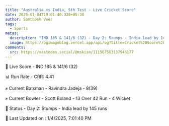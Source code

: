 ```yaml
---
title: "Australia vs India, 5th Test - Live Cricket Score"
date: 2025-01-04T19:01:40.328+05:30
author: Santhosh Veer
tags:
  - Sports
metas:
  description: "IND 185 & 141/6 (32) - Day 2: Stumps - India lead by 145 runs"
  image: https://ogimageblog.vercel.app/api/og?title=Cricket%20Score%20%F0%9F%8F%8F
comments:
  src: https://mastodon.social/@mskian/111567563137946177
---
```


🔴 Live Score - IND 185 & 141/6 (32)  

📊 Run Rate - CRR: 4.41  

✊ Current Batsman - Ravindra Jadeja - 8(39)  

✊ Current Bowler - Scott Boland - 13 Over 42 Run - 4 Wicket  

📑 Status - Day 2: Stumps - India lead by 145 runs

<!--more-->

📝 Last Updated on : 1/4/2025, 7:01:40 PM
